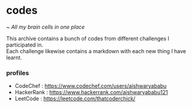 # codes
   ~ *All my brain cells in one place*

This archive contains a bunch of codes from different challenges I participated in. <br>
Each challenge likewise contains a markdown with each new thing I have learnt.

### profiles
- CodeChef : https://www.codechef.com/users/aishwaryababu
- HackerRank : https://www.hackerrank.com/aishwaryababu121
- LeetCode : https://leetcode.com/thatcoderchick/
